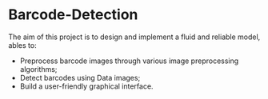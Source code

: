 # Barcode-Detection
The aim of this project is to design and implement a fluid and reliable model, ables to:
- Preprocess barcode images through various image preprocessing algorithms;
- Detect barcodes using Data images;
- Build a user-friendly graphical interface.
